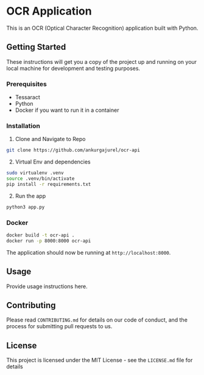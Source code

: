 # OCR Application

This is an OCR (Optical Character Recognition) application built with Python.

## Getting Started

These instructions will get you a copy of the project up and running on your local machine for development and testing purposes.

### Prerequisites

- Tessaract
- Python
- Docker if you want to run it in a container

### Installation

1. Clone and Navigate to Repo

```sh
git clone https://github.com/ankurgajurel/ocr-api
```

2. Virtual Env and dependencies

```sh
sudo virtualenv .venv
source .venv/bin/activate
pip install -r requirements.txt
```

2. Run the app

```sh
python3 app.py
```

### Docker 

```sh
docker build -t ocr-api .
docker run -p 8000:8000 ocr-api
```

The application should now be running at `http://localhost:8000`.

## Usage

Provide usage instructions here.

## Contributing

Please read `CONTRIBUTING.md` for details on our code of conduct, and the process for submitting pull requests to us.

## License

This project is licensed under the MIT License - see the `LICENSE.md` file for details